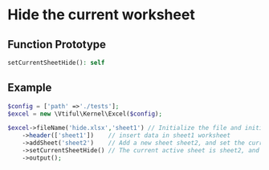 # Hide the current worksheet

## **Function Prototype**

```php
setCurrentSheetHide(): self
```

## **Example**

```php
$config = ['path' =>'./tests'];
$excel = new \Vtiful\Kernel\Excel($config);

$excel->fileName('hide.xlsx','sheet1') // Initialize the file and initialize the first sheet at the same time sheet1
    ->header(['sheet1'])    // insert data in sheet1 worksheet
    ->addSheet('sheet2')    // Add a new sheet sheet2, and set the current active sheet to sheet2
    ->setCurrentSheetHide() // The current active sheet is sheet2, and sheet2 is hidden
    ->output();
```